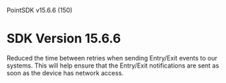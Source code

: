 PointSDK v15.6.6 (150)
# SDK Version 15.6.6

Reduced the time between retries when sending Entry/Exit events to our systems. This will help ensure that the Entry/Exit notifications are sent as soon as the device has network access.
